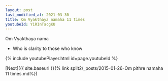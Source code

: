 ```yaml
---
layout: post
last_modified_at: 2021-03-30
title: Om Vyakthaya namaha 11 times
youtubeId: YiRInTacgKU
---
```

 
 
Om Vyakthaya nama 
 
 -  Who is clarity to those who know 
 
  
 
  
 
 
 
 
 
 


{% include youtubePlayer.html id=page.youtubeId %}
 
[Next]({{ site.baseurl }}{% link  split2/_posts/2015-01-26-Om pithre namaha 11 times.md%})
 

